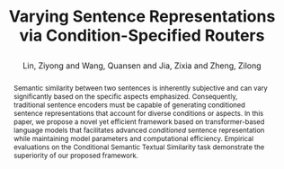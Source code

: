 ---
layout: pub
type: inproceedings
title: >
    Varying Sentence Representations via Condition-Specified Routers
author: Lin, Ziyong and Wang, Quansen and Jia, Zixia and Zheng, Zilong
abbr: EMNLP'24
correspondence: Jia, Zixia and Zheng, Zilong
# equalauthor: Li, Junpeng and Jia, Zixia
pdf: https://aclanthology.org/2024.emnlp-main.963.pdf
# pdf: https://aclanthology.org/2023.emnlp-main.334.pdf
# booktitle: The Conference on Empirical Methods in Natural Language Processing (EMNLP)
booktitle: EMNLP
# arxiv: 2311.07314
# code: https://github.com/bigai-nlco/DocGNRE
year: 2024
selected: false
abstract: >
    Semantic similarity between two sentences is inherently subjective and can vary significantly based on the specific aspects emphasized. Consequently, traditional sentence encoders must be capable of generating conditioned sentence representations that account for diverse conditions or aspects. In this paper, we propose a novel yet efficient framework based on transformer-based language models that facilitates advanced <em>conditioned</em> sentence representation while maintaining model parameters and computational efficiency. Empirical evaluations on the Conditional Semantic Textual Similarity task demonstrate the superiority of our proposed framework.
bibtex: >
    @inproceedings{lin2024csr,
        title={Varying Sentence Representations via Condition-Specified Routers},
        author={Lin, Ziyong and Wang, Quansen and Jia, Zixia and Zheng, Zilong},
        booktitle={The 2024 Conference on Empirical Methods in Natural Language Processing (EMNLP)},
        year={2024}
    }
---